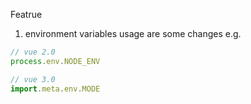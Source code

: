 Featrue  
1.  environment variables usage are some changes
e.g. 
```js
// vue 2.0
process.env.NODE_ENV

// vue 3.0
import.meta.env.MODE
```